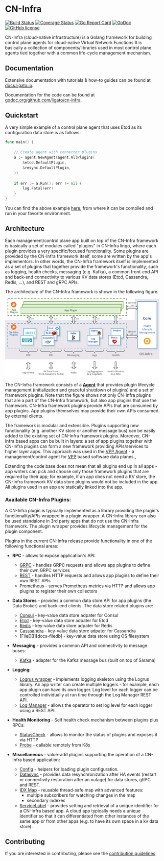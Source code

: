 # CN-Infra

[![Build Status](https://travis-ci.org/ligato/cn-infra.svg?branch=master)](https://travis-ci.org/ligato/cn-infra)
[![Coverage Status](https://coveralls.io/repos/github/ligato/cn-infra/badge.svg?branch=master)](https://coveralls.io/github/ligato/cn-infra?branch=master)
[![Go Report Card](https://goreportcard.com/badge/github.com/ligato/cn-infra)](https://goreportcard.com/report/github.com/ligato/cn-infra)
[![GoDoc](https://godoc.org/github.com/ligato/cn-infra?status.svg)](https://godoc.org/github.com/ligato/cn-infra)
[![GitHub license](https://img.shields.io/badge/license-Apache%20license%202.0-blue.svg)](https://github.com/ligato/cn-infra/blob/master/LICENSE.md)

CN-Infra (cloud-native infrastructure) is a Golang framework for building
control plane agents for cloud-native Virtual Network Functions It is
basically a collection of components/libraries used in most control plane 
agents tied together with a common life-cycle management mechanism.

## Documentation

Extensive documentation with tutorials & how-to guides can be found at [docs.ligato.io](https://docs.ligato.io/).

Documentation for the code can be found at [godoc.org/github.com/ligato/cn-infra](https://godoc.org/github.com/ligato/cn-infra).

## Quickstart

A very simple example of a control plane agent that uses Etcd as its configuration data store 
is as follows:

```go
func main() {

	// Create agent with connector plugins
	a := agent.NewAgent(agent.AllPlugins(
		&etcd.DefaultPlugin,
		&resync.DefaultPlugin,
	))

	if err := a.Run(); err != nil {
		log.Fatal(err)
	}
}
```
You can find the above example [here][simple-agent], from where it can be 
compiled and run in your favorite environment.

## Architecture

Each management/control plane app built on top of the CN-Infra framework is 
basically a set of modules called "plugins" in CN-Infra lingo, where each 
plugin provides a very specific/focused functionality. Some plugins are 
provided by the CN-Infra framework itself, some are written by the app's 
implementors. In other words, the CN-Infra framework itself is implemented
as a set of plugins that together provide the framework's functionality, 
such as logging, health checks, messaging (e.g. Kafka), a common front-end
API and back-end connectivity to various KV data stores (Etcd, Cassandra, 
Redis, ...), and REST and gRPC APIs. 

The architecture of the CN-Infra framework is shown in the following figure.

![arch](docs/imgs/high_level_arch_cninfra.png "High Level Architecture of cn-infra")

The CN-Infra framework consists of a **[Agent][agent]** that provides plugin
lifecycle management (initialization and graceful shutdown of plugins) 
and a set of framework plugins. Note that the figure shows not only 
CN-Infra plugins that are a part of the CN-Infra framework, but also 
app plugins that use the framework. CN-Infra framework plugins provide 
APIs that are consumed by app plugins. App plugins themselves may 
provide their own APIs consumed by external clients.

The framework is modular and extensible. Plugins supporting new functionality
(e.g. another KV store or another message bus) can be easily added to the
existing set of CN-Infra framework plugins. Moreover, CN-Infra based apps
can be built in layers: a set of app plugins together with CN-Infra plugins
can form a new framework providing APIs/services to higher layer apps. 
This approach was used in the [VPP Agent][vpp-agent] - a management/control agent
for [VPP][vpp] based software data planes.,

Extending the code base does not mean that all plugins end up in all 
apps - app writers can pick and choose only those framework plugins that 
are required by their app; for example, if an app does not need a KV 
store, the CN-Infra framework KV data store plugins would not be included
in the app. All plugins used in an app are statically linked into the 
app.

### Available CN-Infra Plugins:

A CN-Infra plugin is typically implemented as a library providing the 
plugin's functionality/APIs wrapped in a plugin wrapper. A CN-Infra 
library can also be used standalone in 3rd party apps that do not use
the CN-Infra framework. The plugin wrapper provides lifecycle management 
for the plugin component.

Plugins in the current CN-Infra release provide functionality in one of 
the following functional areas:

* **RPC** - allows to expose application's API:
  - [GRPC][docs-grpc] - handles GRPC requests and allows app plugins to define
    their own GRPC services
  - [REST][docs-rest] - handles HTTP requests and allows app plugins to define
    their own REST APIs
  - Prometheus - serves Prometheus metrics via HTTP and allows
    app plugins to register their own collectors
        
* **Data Stores** - provides a common data store API for app plugins (the 
    Data Broker) and back-end clients. The data store related plugins are:
  - [Consul][docs-consul] - key-value data store adpater for Consul
  - [Etcd][docs-etcd] - key-value data store adpater for Etcd
  - [Redis][docs-redis] - key-value data store adpater for Redis
  - [Casssandra][cassandra] - key-value data store adpater for Cassandra
  - [FileDB][docs-filedb] - key-value data store using OS filesystem
    
* **Messaging** - provides a common API and connectivity to message buses:
  - [Kafka][docs-kafka] - adapter for the Kafka message bus (built on top of
    Sarama)
    
* **Logging**:
  - [Logrus wrapper][logrus] - implements logging skeleton 
    using the Logrus library. An app writer can create multiple loggers -
    for example, each app plugin can have its own logger. Log level
    for each logger can be controlled individually at run time through
    the Log Manager REST API.
  - [Log Manager][docs-logmanager] - allows the operator to set log
    level for each logger using a REST API.
    
* **Health Monitoring** - Self health check mechanism between plugins 
    plus RPCs:
  - [StatusCheck][docs-statuscheck] - allows to monitor the status of plugins
    and exposes it via HTTP
  - [Probe][probe] - callable remotely from K8s
  
* **Miscellaneous** - value-add plugins supporting the operation of a 
    CN-Infra based application: 
  - [Config][config] - helpers for loading plugin configuration.
  - [Datasync][resync] - provides data resynchronization after HA 
    events (restart or connectivity restoration after an outage) for data
    stores, gRPC and REST.
  - [IDX Map][idx-map] - reusable thread-safe map with advanced features:
    * multiple subscribers for watching changes in the map
    * secondary indexes
  - [ServiceLabel][docs-service-label] - provides setting and retrieval of a 
      unique identifier for a CN-Infra based app. A cloud app typically needs
      a unique identifier so that it can differentiated from other instances 
      of the same app or from other apps (e.g. to have its own space in a kv 
      data store).

## Contributing

If you are interested in contributing, please see the [contribution guidelines](CONTRIBUTING.md).

[agent]: agent
[cassandra]: db/sql/cassandra
[config]: config
[dockerhub]: https://hub.docker.com/r/ligato/dev-cn-infra/
[docs-consul]: https://docs.ligato.io/en/latest/plugins/db-plugins/#consul-plugin
[docs-etcd]: https://docs.ligato.io/en/latest/plugins/db-plugins/#etcd-plugin
[docs-grpc]: https://docs.ligato.io/en/latest/plugins/connection-plugins/#vpp-agent-grpc
[docs-kafka]: https://docs.ligato.io/en/latest/plugins/plugin-overview/#messagingkafka
[docs-logmanager]: https://docs.ligato.io/en/latest/plugins/infra-plugins/#log-manager
[docs-statuscheck]: https://docs.ligato.io/en/latest/plugins/infra-plugins/#status-check
[docs-redis]: https://docs.ligato.io/en/latest/plugins/db-plugins/#redis
[docs-rest]: https://docs.ligato.io/en/latest/plugins/connection-plugins/#rest-plugin
[docs-service-label]: https://docs.ligato.io/en/latest/plugins/infra-plugins/#service-label
[idx-map]: idxmap
[logrus]: logging/logrus
[probe]: health/probe
[resync]: datasync/resync
[simple-agent]: examples/simple-agent/README.md
[vpp]: https://fd.io
[vpp-agent]: https://github.com/ligato/vpp-agent
